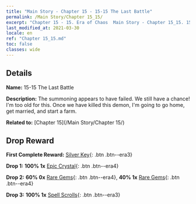 ```yaml
---
title: "Main Story - Chapter 15 - 15-15 The Last Battle"
permalink: /Main Story/Chapter 15_15/
excerpt: "Chapter 15 - 15. Era of Chaos  Main Story - Chapter 15_15. 15-15 The Last Battle"
last_modified_at: 2021-03-30
locale: en
ref: "Chapter 15_15.md"
toc: false
classes: wide
---
```


## Details

 **Name:** 15-15 The Last Battle

 **Description:** The summoning appears to have failed. We still have a chance! I'm too old for this. Once we have killed this demon, I'm going to go home, get married, and start a farm.

 **Related to:** [Chapter 15](/Main Story/Chapter 15/)

## Drop Reward

 **First Complete Reward:** [Silver Key](/Items/con_693/){: .btn .btn--era3}

 **Drop 1:** **100% 1x** [Epic Crystal](/Items/mat_52/){: .btn .btn--era4}

 **Drop 2:** **60% 0x** [Rare Gems](/Items/mat_44/){: .btn .btn--era4}, **40% 1x** [Rare Gems](/Items/mat_44/){: .btn .btn--era4}

 **Drop 3:** **100% 1x** [Spell Scrolls](/Items/con_694/){: .btn .btn--era3}

